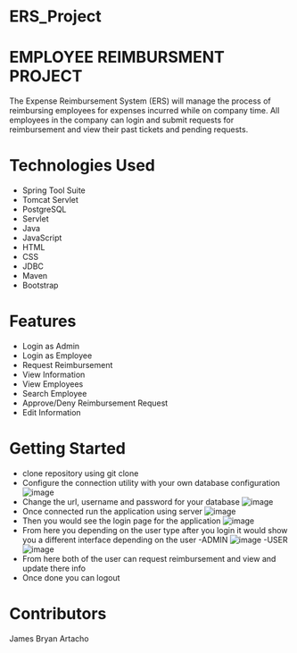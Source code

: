 # ERS_Project
# **EMPLOYEE REIMBURSMENT PROJECT**
The Expense Reimbursement System (ERS) will manage the process of reimbursing employees for expenses incurred while on company time. All employees in the company can login and submit requests for reimbursement and view their past tickets and pending requests.

# **Technologies Used**
* Spring Tool Suite
* Tomcat Servlet
* PostgreSQL
* Servlet
* Java
* JavaScript
* HTML
* CSS
* JDBC
* Maven
* Bootstrap

# **Features**
* Login as Admin
* Login as Employee
* Request Reimbursement
* View Information
* View Employees
* Search Employee
* Approve/Deny Reimbursement Request
* Edit Information

# **Getting Started**
* clone repository using git clone 
* Configure the connection utility with your own database configuration
![image](https://user-images.githubusercontent.com/59074549/114730895-e575cf80-9d06-11eb-96fd-9d5902f879f5.png)
* Change the url, username and password for your database
![image](https://user-images.githubusercontent.com/59074549/114731404-57e6af80-9d07-11eb-92ab-8365e691ddb3.png)
* Once connected run the application using server
![image](https://user-images.githubusercontent.com/59074549/114731620-83699a00-9d07-11eb-8233-a6ac328083b5.png)
* Then you would see the login page for the application
![image](https://user-images.githubusercontent.com/59074549/114731853-af851b00-9d07-11eb-9075-059885c0e3d3.png)
* From here you depending on the user type after you login it would show you a different interface depending on the user
  -ADMIN
  ![image](https://user-images.githubusercontent.com/59074549/114732233-f8d56a80-9d07-11eb-9aa5-2843f1feab1f.png)
  -USER
  ![image](https://user-images.githubusercontent.com/59074549/114732330-0be83a80-9d08-11eb-8205-db8bc974742c.png)
* From here both of the user can request reimbursement and view and update there info
* Once done you can logout

# **Contributors**
James Bryan Artacho

